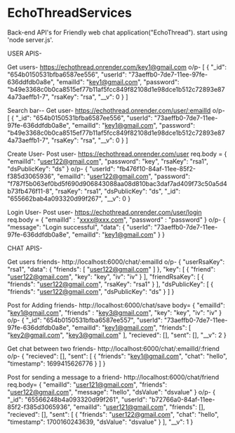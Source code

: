 # EchoThreadServices

Back-end API's for Friendly web chat application("EchoThread").
start using 'node server.js'.

USER APIS-

  Get users-
    https://echothread.onrender.com/key1@gmail.com
    o/p-
    [
    {
        "_id": "654b0150531bfba6587ee556",
        "userId": "73aeffb0-7de7-11ee-97fe-636ddfdb0a8e",
        "emailId": "key1@gmail.com",
        "password": "b49e3368c0b0ca8515ef77b11af5fcc849f82108d1e98dce1b512c72893e874a73aeffb1-7",
        "rsaKey": "rsa",
        "__v": 0
    }
]

Search bar--
    Get user-
      https://echothread.onrender.com/user/:emailId
      o/p-
[
    {
    "_id": "654b0150531bfba6587ee556",
        "userId": "73aeffb0-7de7-11ee-97fe-636ddfdb0a8e",
        "emailId": "key1@gmail.com",
        "password": "b49e3368c0b0ca8515ef77b11af5fcc849f82108d1e98dce1b512c72893e874a73aeffb1-7",
        "rsaKey": "rsa",
        "__v": 0
    }
]

Create User-
Post user-
https://echothread.onrender.com/user
      req.body = 
{
    "emailId": "user122@gmail.com",
    "password": "key",
    "rsaKey": "rsa1",
    "dsPublicKey": "ds"
}
o/p-
{
    "userId": "fb476f10-84af-11ee-85f2-f385d3065936",
    "emailId": "user122@gmail.com",
    "password": "f787f5b063ef0bd5f690d906843088aa08d810bac3daf7ad409f73c50a5d4b73fb476f11-8",
    "rsaKey": "rsa1",
    "dsPublicKey": "ds",
    "_id": "655662bab4a093320d99f267",
    "__v": 0
}

Login User-
Post user-
https://echothread.onrender.com/user/login
req.body = {
          "emailId" : "xxxx@xxx.com",
          "password" : "password"
}
o/p-
{
    "message": "Login successful",
    "data": {
        "userId": "73aeffb0-7de7-11ee-97fe-636ddfdb0a8e",
        "emailId": "key1@gmail.com"
    }
}
      
CHAT APIS-

Get users friends-
http://localhost:6000/chat/:emailId
o/p-
{
    "userRsaKey": "rsa1",
    "data": {
        "friends": [
            "user122@gmail.com"
        ]
    },
    "key": [
        {
            "friend": "user122@gmail.com",
            "key": "key",
            "iv": "iv"
        }
    ],
    "friendRsaKey": [
        {
            "friends": "user122@gmail.com",
            "rsaKey": "rsa1"
        }
    ],
    "dsPublicKey": [
        {
            "friends": "user122@gmail.com",
            "dsPublicKey": "ds"
        }
    ]
}

Post for Adding friends-
http://localhost:6000/chat/save
body=
{
    "emailId": "key1@gmail.com",
    "friends" : "key3@gmail.com",
    "key": "key",
    "iv": "iv"
}
o/p-
{
    "_id": "654b0150531bfba6587ee557",
    "userId": "73aeffb0-7de7-11ee-97fe-636ddfdb0a8e",
    "emailId": "key1@gmail.com",
    "friends": [
        "key2@gmail.com",
        "key3@gmail.com"
    ],
    "recieved": [],
    "sent": [],
    "__v": 2
}

Get chat between two friends-
http://localhost:6000/chat/:emailId/:friend
o/p-
{
    "recieved": [],
    "sent": [
        {
            "friends": "key1@gmail.com",
            "chat": "hello",
            "timestamp": 1699415626776
        }
    ]
}

Post for sending a message to a friend-
    http://localhost:6000/chat/friend
    req.body=
{
    "emailId": "user121@gmail.com",
    "friends": "user122@gmail.com",
    "message": "hello",
    "dsValue": "dsvalue"
}
o/p-
{
    "_id": "65566248b4a093320d99f261",
    "userId": "b72766a0-84af-11ee-85f2-f385d3065936",
    "emailId": "user121@gmail.com",
    "friends": [],
    "recieved": [],
    "sent": [
        {
            "friends": "user122@gmail.com",
            "chat": "hello",
            "timestamp": 1700160243639,
            "dsValue": "dsvalue"
        }
    ],
    "__v": 1
}
